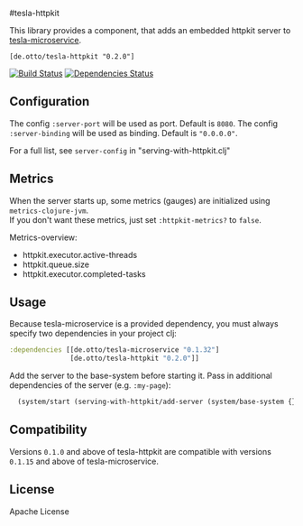 #tesla-httpkit

This library provides a component, that adds an embedded httpkit server to [tesla-microservice](https://github.com/otto-de/tesla-microservice). 

`[de.otto/tesla-httpkit "0.2.0"]`

[![Build Status](https://travis-ci.org/otto-de/tesla-httpkit.svg)](https://travis-ci.org/otto-de/tesla-httpkit)
[![Dependencies Status](http://jarkeeper.com/otto-de/tesla-httpkit/status.svg)](http://jarkeeper.com/otto-de/tesla-httpkit)

## Configuration

The config ```:server-port``` will be used as port. Default is ```8080```. 
The config ```:server-binding``` will be used as binding. Default is ```"0.0.0.0"```.   

For a full list, see `server-config` in "serving-with-httpkit.clj"

## Metrics

When the server starts up, some metrics (gauges) are initialized using `metrics-clojure-jvm`.   
If you don't want these metrics, just set ```:httpkit-metrics?``` to `false`.

Metrics-overview: 
* httpkit.executor.active-threads
* httpkit.queue.size
* httpkit.executor.completed-tasks
 
## Usage

Because tesla-microservice is a provided dependency, you must always specify two dependencies in your project clj:

```clojure
:dependencies [[de.otto/tesla-microservice "0.1.32"]
               [de.otto/tesla-httpkit "0.2.0"]]
```
Add the server to the base-system before starting it. Pass in additional dependencies of the server (e.g. ```:my-page```): 
```clojure
  (system/start (serving-with-httpkit/add-server (system/base-system {}) :my-page))
```


## Compatibility
Versions ```0.1.0``` and above of tesla-httpkit are compatible with versions ```0.1.15``` and above of tesla-microservice.

## License
Apache License
